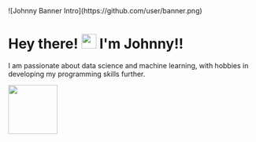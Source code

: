 <body>
  ![Johnny Banner Intro](https://github.com/user/banner.png)
  <h1>
    Hey there!
    <img src="https://media.giphy.com/media/hvRJCLFzcasrR4ia7z/giphy.gif" width="30px"/>
    I'm Johnny!!
  </h1>
  <p>
    I am passionate about data science and machine learning, with hobbies in developing my programming skills further.

<div id="header" align="center">
</div>
  <img src="https://media.giphy.com/media/Vn9JVHDAzYw1O/giphy.gif" width="100px"/>
</div>
</body>

